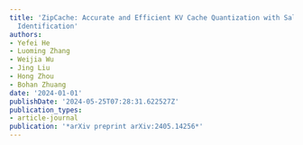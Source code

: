 ```yaml
---
title: 'ZipCache: Accurate and Efficient KV Cache Quantization with Salient Token
  Identification'
authors:
- Yefei He
- Luoming Zhang
- Weijia Wu
- Jing Liu
- Hong Zhou
- Bohan Zhuang
date: '2024-01-01'
publishDate: '2024-05-25T07:28:31.622527Z'
publication_types:
- article-journal
publication: '*arXiv preprint arXiv:2405.14256*'
---
```

